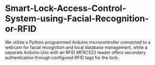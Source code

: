 # Smart-Lock-Access-Control-System-using-Facial-Recognition-or-RFID
We utilize a Python-programmed Arduino microcontroller connected to a webcam for facial recognition and local database management, while a separate Arduino Uno with an RFID MFRC522 reader offers secondary authentication through configured RFID tags for the lock.
